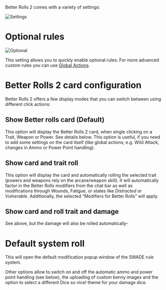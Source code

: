 Better Rolls 2 comes with a variety of settings:

![Settings](https://github.com/javierriveracastro/betteroll-swade/blob/version_2/docs/img/module-settings.jpg?raw=true)

# Optional rules

![Optional](https://github.com/javierriveracastro/betteroll-swade/blob/version_2/docs/img/optional-rules.jpg?raw=true)

This setting allows you to quickly enable optional rules. For more advanced custom rules you can use [Global Actions](https://github.com/javierriveracastro/betteroll-swade/wiki/Global-Actions).

# Better Rolls 2 card configuration

Better Rolls 2 offers a few display modes that you can switch between using different click actions:

## Show Better rolls card (Default)
This option will display the Better Rolls 2 card, when single clicking on a Trait, Weapon or Power. See details below. This option is useful, if you need to add some settings on the card itself (like global actions; e.g. Wild Attack, changes in Ammo or Power Point handling).

## Show card and trait roll
This option will display the card and automatically rolling the selected trait (powers and weapons rely on the arcane/weapon skill). It will automatically factor in the Better Rolls modifiers from the chat bar as well as modifications through Wounds, Fatigue, or states like *Distracted* or *Vulnerable*. Additionally, the selected “Modifiers for Better Rolls” will apply.

## Show card and roll trait and damage
See above, but the damage will also be rolled automatically-

# Default system roll
This will open the default modification popup window of the SWADE rule system.

Other options allow to switch on and off the automatic ammo and power point handling (see below), the uploading of custom benny images and the option to select a different Dice so nice! theme for your damage dice.